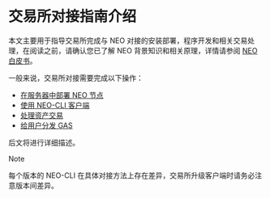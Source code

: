# 交易所对接指南介绍

本文主要用于指导交易所完成与 NEO 对接的安装部署，程序开发和相关交易处理，在阅读之前，请确认您已了解 NEO 背景知识和相关原理，详情请参阅 [NEO白皮书](../basic/whitepaper.md)。

一般来说，交易所对接需要完成以下操作：

- [在服务器中部署 NEO 节点](deploynode.md)
- [使用 NEO-CLI 客户端](client.md)
- [处理资产交易](transaction.md)
- [给用户分发 GAS](gas.md)

后文将进行详细描述。

> [!Note]
>
> 每个版本的 NEO-CLI 在具体对接方法上存在差异，交易所升级客户端时请务必注意版本间差异。



